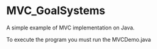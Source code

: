 # MVC_GoalSystems
A simple example of MVC implementation on Java.

To execute the program you must run the MVCDemo.java
